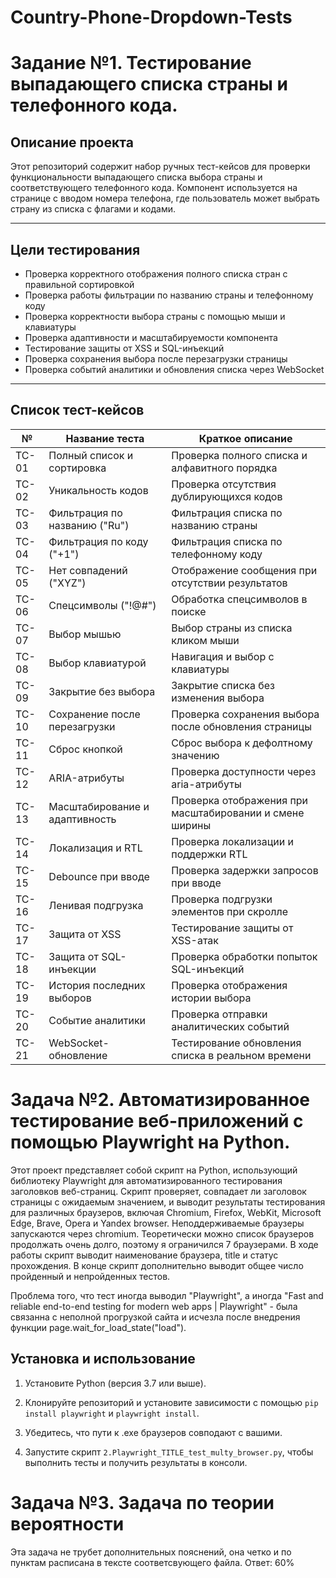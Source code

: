# Country-Phone-Dropdown-Tests

# Задание №1. Тестирование выпадающего списка страны и телефонного кода.

## Описание проекта

Этот репозиторий содержит набор ручных тест-кейсов для проверки функциональности выпадающего списка выбора страны и соответствующего телефонного кода. Компонент используется на странице с вводом номера телефона, где пользователь может выбрать страну из списка с флагами и кодами.

---

## Цели тестирования

- Проверка корректного отображения полного списка стран с правильной сортировкой
- Проверка работы фильтрации по названию страны и телефонному коду
- Проверка корректности выбора страны с помощью мыши и клавиатуры
- Проверка адаптивности и масштабируемости компонента
- Тестирование защиты от XSS и SQL-инъекций
- Проверка сохранения выбора после перезагрузки страницы
- Проверка событий аналитики и обновления списка через WebSocket

---

## Список тест-кейсов

| №    | Название теста                | Краткое описание                       |
|-------|------------------------------|--------------------------------------|
| TC-01 | Полный список и сортировка    | Проверка полного списка и алфавитного порядка |
| TC-02 | Уникальность кодов            | Проверка отсутствия дублирующихся кодов |
| TC-03 | Фильтрация по названию ("Ru") | Фильтрация списка по названию страны |
| TC-04 | Фильтрация по коду ("+1")    | Фильтрация списка по телефонному коду |
| TC-05 | Нет совпадений ("XYZ")        | Отображение сообщения при отсутствии результатов |
| TC-06 | Спецсимволы ("!@#")           | Обработка спецсимволов в поиске      |
| TC-07 | Выбор мышью                   | Выбор страны из списка кликом мыши  |
| TC-08 | Выбор клавиатурой             | Навигация и выбор с клавиатуры       |
| TC-09 | Закрытие без выбора           | Закрытие списка без изменения выбора |
| TC-10 | Сохранение после перезагрузки | Проверка сохранения выбора после обновления страницы |
| TC-11 | Сброс кнопкой                 | Сброс выбора к дефолтному значению   |
| TC-12 | ARIA-атрибуты                 | Проверка доступности через aria-атрибуты |
| TC-13 | Масштабирование и адаптивность| Проверка отображения при масштабировании и смене ширины |
| TC-14 | Локализация и RTL             | Проверка локализации и поддержки RTL |
| TC-15 | Debounce при вводе            | Проверка задержки запросов при вводе |
| TC-16 | Ленивая подгрузка             | Проверка подгрузки элементов при скролле |
| TC-17 | Защита от XSS                 | Тестирование защиты от XSS-атак      |
| TC-18 | Защита от SQL-инъекции        | Проверка обработки попыток SQL-инъекций |
| TC-19 | История последних выборов    | Проверка отображения истории выбора  |
| TC-20 | Событие аналитики             | Проверка отправки аналитических событий |
| TC-21 | WebSocket-обновление          | Тестирование обновления списка в реальном времени |


# Задача №2. Автоматизированное тестирование веб-приложений с помощью Playwright на Python.


Этот проект представляет собой скрипт на Python, использующий библиотеку Playwright для автоматизированного тестирования заголовков веб-страниц. Скрипт проверяет, совпадает ли заголовок страницы с ожидаемым значением, и выводит результаты тестирования для различных браузеров, включая Chromium, Firefox, WebKit, Microsoft Edge, Brave, Opera и Yandex browser. Неподдерживаемые браузеры запускаются через chromium. Теоретически можно список браузеров продолжать очень долго, поэтому я ограничился 7 браузерами. В ходе работы скрипт выводит наименование браузера, title и статус прохождения. В конце скрипт дополнительно выводит общее число пройденный и непройденных тестов. 

Проблема того, что тест иногда выводил "Playwright", а иногда "Fast and reliable end-to-end testing for modern web apps | Playwright" - была связанна с неполной прогрузкой сайта и исчезла после внедрения функции page.wait_for_load_state("load").



## Установка и использование


1. Установите Python (версия 3.7 или выше).

2. Клонируйте репозиторий и установите зависимости с помощью `pip install playwright` и `playwright install`.
   
4. Убедитесь, что пути к .exe браузеров совподают с вашими.

5. Запустите скрипт `2.Playwright_TITLE_test_multy_browser.py`, чтобы выполнить тесты и получить результаты в консоли.

# Задача №3. Задача по теории вероятности
Эта задача не трубет дополнительных пояснений, она четко и по пунктам расписана в тексте соответсвующего файла.
Ответ: 60%


